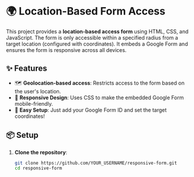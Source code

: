 # 🌍 Location-Based Form Access

This project provides a **location-based access form** using HTML, CSS, and JavaScript. The form is only accessible within a specified radius from a target location (configured with coordinates). It embeds a Google Form and ensures the form is responsive across all devices.

## ✨ Features

- 🗺️ **Geolocation-based access**: Restricts access to the form based on the user's location.
- 📱 **Responsive Design**: Uses CSS to make the embedded Google Form mobile-friendly.
- 🔧 **Easy Setup**: Just add your Google Form ID and set the target coordinates!

## 📦 Setup

1. **Clone the repository**:
   ```bash
   git clone https://github.com/YOUR_USERNAME/responsive-form.git
   cd responsive-form
